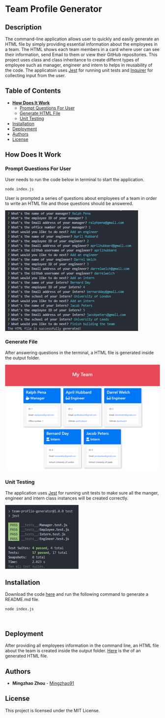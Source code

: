 # Team Profile Generator

## Description

The command-line application allows user to quickly and easily generate an HTML file by simply providing essential information about the employees in a team. The HTML shows each team members in a card where user can see their information, send Email to them or view their GitHub repositories. This project uses class and class inheritance to create differnt types of employee such as manager, engineer and intern to helps in reusability of the code. The applicatoin uses [Jest](https://www.npmjs.com/package/jest) for running unit tests and [Inquirer](https://www.npmjs.com/package/inquirer) for collecting input from the user.
<br/>

## Table of Contents

- **[How Does It Work](#how-does-it-work)**
  - [Prompt Questions For User](#prompt-questions-for-user)
  - [Generate HTML File](#generate-file)
  - [Unit Testing](#unit-testing)
- [Installation](#installation)
- [Deployment](#deployment)
- [Authors](#authors)
- [License](#license)
  <br/>

## How Does It Work

### Prompt Questions For User

User needs to run the code below in terminal to start the application.

```
node index.js
```

User is prompted a series of questions about employees of a team in order to write an HTML file and those questions should be answered.

![Prompt Questions For User](./assets/screenshots/team_prompt.png)
<br />

### Generate File

After answering questions in the terminal, a HTML file is generated inside the output folder.

![Generate REAMDE File](./assets/screenshots/team_html.png)
<br />

### Unit Testing

The application uses [Jest](https://www.npmjs.com/package/jest) for running unit tests to make sure all the manger, engineer and intern class instances will be created correctly.

![Unit Testing Result](./assets/screenshots/team_test_result.png)
<br />

## Installation

Download the code <a href="https://github.com/Mingzhao91/team-profile-generator" target="_blank">here</a> and run the following command to generate a README.md file.

```
node index.js
```

<br/>

## Deployment

After providing all employees information in the command line, an HTML file about the team is created inside the output folder. <a href="https://github.com/Mingzhao91/team-profile-generator/blob/main/output/team.html" target="_blank">Here</a> is the of an generated HTML file.
<br/>

## Authors

- **Mingzhao Zhou** - <a href="https://github.com/Mingzhao91" target="_blank">Mingzhao91</a>
  <br/>

## License

This project is licensed under the MIT License.
